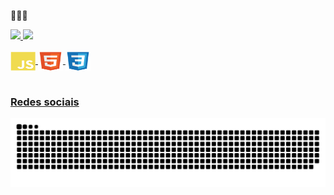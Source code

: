 ✊🏾😎

<div>
    <a href="https://github.com/jjpmonteiro">
    <img height="180em" src="https://github-readme-stats.vercel.app/api?username=jjpmonteiro&show_icons=true&theme=tokyonight&include_all_commits=true&count_private=true"/>
    <img height="180em" src="https://github-readme-stats.vercel.app/api/top-langs/?username=jjpmonteiro&layout=compact&langs_count=6&theme=tokyonight"/>
</div>
<div style="display: inline_block"><br>
    <img align="center" alt="Js" height="30" width="40" src="https://raw.githubusercontent.com/devicons/devicon/master/icons/javascript/javascript-plain.svg">
    <img align="center" alt="HTML" height="30" width="40" src="https://raw.githubusercontent.com/devicons/devicon/master/icons/html5/html5-original.svg">
    <img align="center" alt="CSS" height="30" width="40" src="https://raw.githubusercontent.com/devicons/devicon/master/icons/css3/css3-original.svg">
</div>
 
 <br>
 
  ### Redes sociais
 
<picture>
  <source media="(prefers-color-scheme: dark)" srcset="https://raw.githubusercontent.com/jjpmonteiro/jjpmonteiro/output/github-contribution-grid-snake-dark.svg">
  <source media="(prefers-color-scheme: light)" srcset="https://raw.githubusercontent.com/jjpmonteiro/jjpmonteiro/output/github-contribution-grid-snake.svg">
  <img alt="github contribution grid snake animation" src="https://raw.githubusercontent.com/jjpmonteiro/jjpmonteiro/output/github-contribution-grid-snake.svg">
</picture>

</div>
